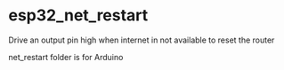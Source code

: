 # esp32_net_restart
Drive an output pin high when internet in not available to reset the router

net_restart folder is for Arduino
